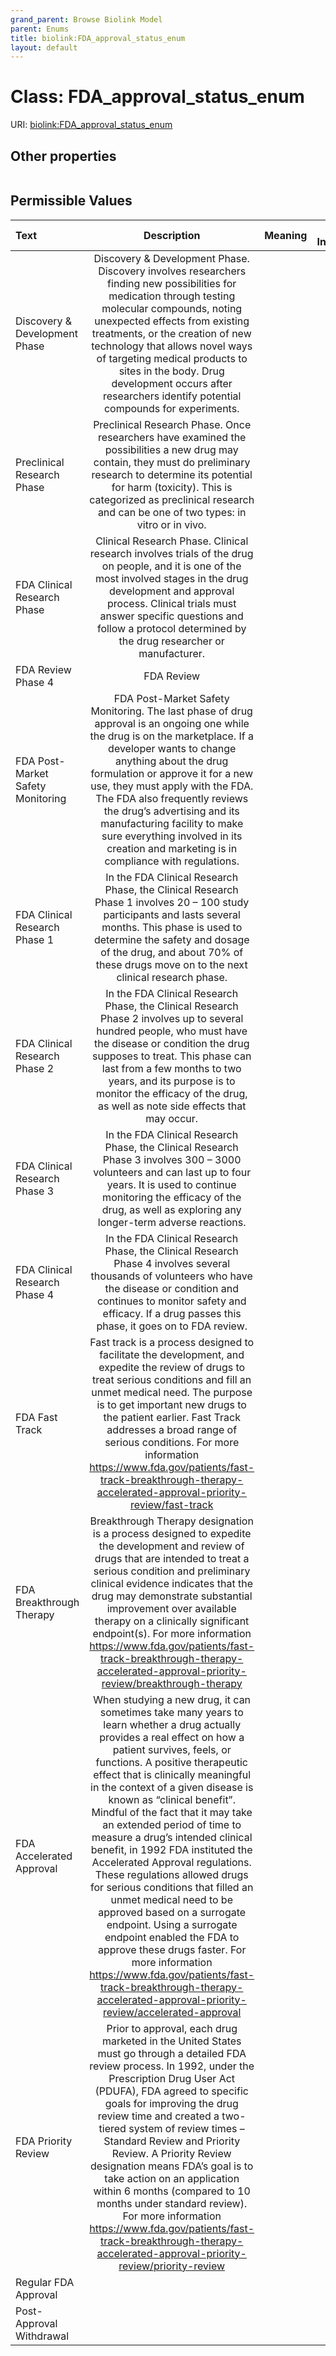 ```yaml
---
grand_parent: Browse Biolink Model
parent: Enums
title: biolink:FDA_approval_status_enum
layout: default
---
```


# Class: FDA_approval_status_enum




URI: [biolink:FDA_approval_status_enum](https://w3id.org/biolink/vocab/FDA_approval_status_enum)


## Other properties

|  |  |  |
| --- | --- | --- |

## Permissible Values

| Text | Description | Meaning | Other Information |
| :--- | :---: | :---: | ---: |
| Discovery & Development Phase | Discovery & Development Phase. Discovery involves researchers finding new possibilities for medication through testing molecular compounds, noting unexpected effects from existing treatments, or the creation of new technology that allows novel ways of targeting medical products to sites in the body. Drug development occurs after researchers identify potential compounds for experiments. |  |  |
| Preclinical Research Phase | Preclinical Research Phase.  Once researchers have examined the possibilities a new drug may contain, they must do preliminary research to determine its potential for harm (toxicity). This is categorized as preclinical research and can be one of two types: in vitro or in vivo. |  |  |
| FDA Clinical Research Phase | Clinical Research Phase. Clinical research involves trials of the drug on people, and it is one of the most involved stages in the drug development and approval process. Clinical trials must answer specific questions and follow a protocol determined by the drug researcher or manufacturer. |  |  |
| FDA Review Phase 4 | FDA Review |  |  |
| FDA Post-Market Safety Monitoring | FDA Post-Market Safety Monitoring.  The last phase of drug approval is an ongoing one while the drug is on the marketplace. If a developer wants to change anything about the drug formulation or approve it for a new use, they must apply with the FDA. The FDA also frequently reviews the drug’s advertising and its manufacturing facility to make sure everything involved in its creation and marketing is in compliance with regulations. |  |  |
| FDA Clinical Research Phase 1 | In the FDA Clinical Research Phase, the Clinical Research Phase 1 involves 20 – 100 study participants and lasts several months. This phase is used to determine the safety and dosage of the drug, and about 70% of these drugs move on to the next clinical research phase. |  |  |
| FDA Clinical Research Phase 2 | In the FDA Clinical Research Phase, the Clinical Research Phase 2 involves up to several hundred people, who must have the disease or condition the drug supposes to treat. This phase can last from a few months to two years, and its purpose is to monitor the efficacy of the drug, as well as note side effects that may occur. |  |  |
| FDA Clinical Research Phase 3 | In the FDA Clinical Research Phase, the Clinical Research Phase 3 involves 300 – 3000 volunteers and can last up to four years. It is used to continue monitoring the efficacy of the drug, as well as exploring any longer-term adverse reactions. |  |  |
| FDA Clinical Research Phase 4 | In the FDA Clinical Research Phase, the Clinical Research Phase 4 involves several thousands of volunteers who have the disease or condition and continues to monitor safety and efficacy. If a drug passes this phase, it goes on to FDA review. |  |  |
| FDA Fast Track | Fast track is a process designed to facilitate the development, and expedite the review of drugs to treat serious conditions and fill an unmet medical need. The purpose is to get important new drugs to the patient earlier. Fast Track addresses a broad range of serious conditions. For more information https://www.fda.gov/patients/fast-track-breakthrough-therapy-accelerated-approval-priority-review/fast-track |  |  |
| FDA Breakthrough Therapy | Breakthrough Therapy designation is a process designed to expedite the development and review of drugs that are intended to treat a serious condition and preliminary clinical evidence indicates that the drug may demonstrate substantial improvement over available therapy on a clinically significant endpoint(s). For more information https://www.fda.gov/patients/fast-track-breakthrough-therapy-accelerated-approval-priority-review/breakthrough-therapy |  |  |
| FDA Accelerated Approval | When studying a new drug, it can sometimes take many years to learn whether a drug actually provides a real effect on how a patient survives, feels, or functions. A positive therapeutic effect that is clinically meaningful in the context of a given disease is known as “clinical benefit”. Mindful of the fact that it may take an extended period of time to measure a drug’s intended clinical benefit, in 1992 FDA instituted the Accelerated Approval regulations. These regulations allowed drugs for serious conditions that filled an unmet medical need to be approved based on a surrogate endpoint. Using a surrogate endpoint enabled the FDA to approve these drugs faster. For more information https://www.fda.gov/patients/fast-track-breakthrough-therapy-accelerated-approval-priority-review/accelerated-approval |  |  |
| FDA Priority Review | Prior to approval, each drug marketed in the United States must go through a detailed FDA review process. In 1992, under the Prescription Drug User Act (PDUFA), FDA agreed to specific goals for improving the drug review time and created a two-tiered system of review times – Standard Review and Priority Review. A Priority Review designation means FDA’s goal is to take action on an application within 6 months (compared to 10 months under standard review). For more information https://www.fda.gov/patients/fast-track-breakthrough-therapy-accelerated-approval-priority-review/priority-review |  |  |
| Regular FDA Approval |  |  |  |
| Post-Approval Withdrawal |  |  |  |

